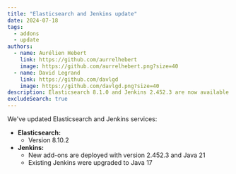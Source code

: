 ```yaml
---
title: "Elasticsearch and Jenkins update"
date: 2024-07-18
tags:
  - addons
  - update
authors:
  - name: Aurélien Hebert
    link: https://github.com/aurrelhebert
    image: https://github.com/aurrelhebert.png?size=40
  - name: David Legrand
    link: https://github.com/davlgd
    image: https://github.com/davlgd.png?size=40
description: Elasticsearch 8.1.0 and Jenkins 2.452.3 are now available
excludeSearch: true
---
```


We've updated Elasticsearch and Jenkins services:

* **Elasticsearch:**
  * Version 8.10.2
* **Jenkins:**
  * New add-ons are deployed with version 2.452.3 and Java 21
  * Existing Jenkins were upgraded to Java 17
